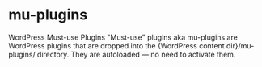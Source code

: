 # mu-plugins
WordPress Must-use Plugins  "Must-use" plugins aka mu-plugins are WordPress plugins that are dropped into the {WordPress content dir}/mu-plugins/ directory. They are autoloaded — no need to activate them.
